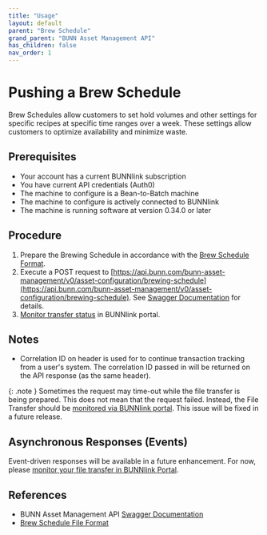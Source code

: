 ```yaml
---
title: "Usage"
layout: default
parent: "Brew Schedule"
grand_parent: "BUNN Asset Management API"
has_children: false
nav_order: 1
---
```


# Pushing a Brew Schedule

Brew Schedules allow customers to set hold volumes and other settings for specific recipes at specific time ranges over a week. These settings allow customers to optimize availability and minimize waste.

## Prerequisites

- Your account has a current BUNNlink subscription
- You have current API credentials (Auth0)
- The machine to configure is a Bean-to-Batch machine
- The machine to configure is actively connected to BUNNlink
- The machine is running software at version 0.34.0 or later

## Procedure

1. Prepare the Brewing Schedule in accordance with the [Brew Schedule Format](brew-schedule-format).
2. Execute a POST request to [https://api.bunn.com/bunn-asset-management/v0/asset-configuration/brewing-schedule](https://api.bunn.com/bunn-asset-management/v0/asset-configuration/brewing-schedule). See [Swagger Documentation](https://api.bunn.com/bunn-asset-management/swagger-ui/#/asset-configuration-controller/pushBrewScheduleUsingPOST) for details.
3. [Monitor transfer status](../monitoring-transfers) in BUNNlink portal.

## Notes

- Correlation ID on header is used for to continue transaction tracking from a user's system. The correlation ID passed in will be returned on the API response (as the same header).

{: .note }
Sometimes the request may time-out while the file transfer is being prepared. This does not mean that the request failed. Instead, the File Transfer should be [monitored via BUNNlink portal](../monitoring-transfers). This issue will be fixed in a future release.

## Asynchronous Responses (Events)

Event-driven responses will be available in a future enhancement. For now, please [monitor your file transfer in BUNNlink Portal](../monitoring-transfers).

## References
- BUNN Asset Management API [Swagger Documentation](https://api.bunn.com/bunn-asset-management/swagger-ui/#/asset-configuration-controller/pushBrewScheduleUsingPOST) 
- [Brew Schedule File Format](brew-schedule-format)
